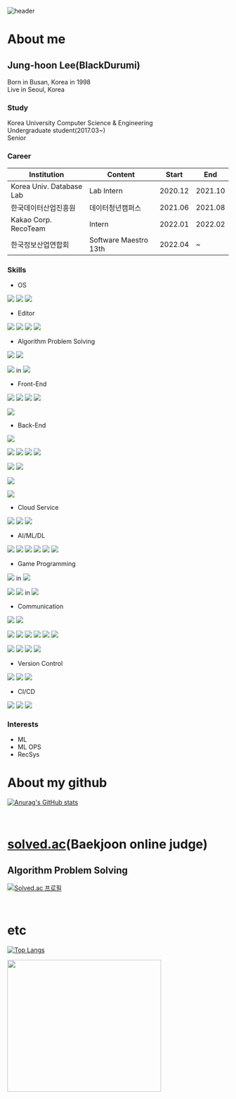 ![header](https://capsule-render.vercel.app/api?type=waving&color=timeGradient&section=header&height=200&text=Welcome%20to%20BlackDurumi's%20Github!&animation=twinkling&fontSize=46&fontAlignY=30)

# About me

## Jung-hoon Lee(BlackDurumi)
Born in Busan, Korea in 1998<br>
Live in Seoul, Korea<br>

### Study
Korea University Computer Science & Engineering<br>
Undergraduate student(2017.03~)<br>
Senior<br>

### Career
|Institution|Content|Start|End|
|---|---|---|---|
|Korea Univ. Database Lab|Lab Intern|2020.12|2021.10|
|한국데이터산업진흥원|데이터청년캠퍼스|2021.06|2021.08|
|Kakao Corp. RecoTeam|Intern|2022.01|2022.02|
|한국정보산업연합회|Software Maestro 13th|2022.04|~|


### Skills

- OS<br>

<img src="https://img.shields.io/badge/Windows-0078D6?style=plastic&logo=Windows&logoColor=white"/></a>
<img src="https://img.shields.io/badge/macOS-000000?style=plastic&logo=macOS&logoColor=white"/></a>
<img src="https://img.shields.io/badge/Ubuntu-E95420?style=plastic&logo=Ubuntu&logoColor=white"/></a>

- Editor<br>

<img src="https://img.shields.io/badge/VS Code-007ACC?style=plastic&logo=Visual Studio Code&logoColor=white"/></a>
<img src="https://img.shields.io/badge/PyCharm-000000?style=plastic&logo=PyCharm&logoColor=white"/></a>
<img src="https://img.shields.io/badge/IntelliJ-000000?style=plastic&logo=IntelliJ IDEA&logoColor=white"/></a>
<img src="https://img.shields.io/badge/Vim-019733?style=plastic&logo=Vim&logoColor=white"/></a>

- Algorithm Problem Solving<br>

<img src="https://img.shields.io/badge/C-A8B9CC?style=plastic&logo=c&logoColor=white"/></a>
<img src="https://img.shields.io/badge/C++-00599C?style=plastic&logo=cplusplus&logoColor=white"/></a>
<br>

<img src="https://img.shields.io/badge/Python-3776AB?style=plastic&logo=Python&logoColor=white"/></a>
in <img src="https://img.shields.io/badge/Anaconda-44A833?style=plastic&logo=Anaconda&logoColor=white"/></a>
<br>

- Front-End<br>

<img src="https://img.shields.io/badge/HTML5-E34F26?style=plastic&logo=HTML5&logoColor=white"/></a>
<img src="https://img.shields.io/badge/CSS3-1572B6?style=plastic&logo=CSS3&logoColor=white"/></a>
<img src="https://img.shields.io/badge/JavaScript-F7DF1E?style=plastic&logo=JavaScript&logoColor=white"/></a>
<img src="https://img.shields.io/badge/D3.js-F9A03C?style=plastic&logo=D3.js&logoColor=white"/></a>
<br>

<img src="https://img.shields.io/badge/Streamlit-FF4B4B?style=plastic&logo=Streamlit&logoColor=white"/></a>

- Back-End<br>

<img src="https://img.shields.io/badge/Flask-000000?style=plastic&logo=Flask&logoColor=white"/></a>
<br>

<img src="https://img.shields.io/badge/Spring-6DB33F?style=plastic&logo=Spring&logoColor=white"/></a>
<img src="https://img.shields.io/badge/Spring Boot-6DB33F?style=plastic&logo=Spring Boot&logoColor=white"/></a>
<img src="https://img.shields.io/badge/Thymeleaf-005F0F?style=plastic&logo=Thymeleaf&logoColor=white"/></a>
<img src="https://img.shields.io/badge/Apache Tomcat-F8DC75?style=plastic&logo=Apache Tomcat&logoColor=white"/></a>
<br>

<img src="https://img.shields.io/badge/PostgreSQL-4169E1?style=plastic&logo=PostgreSQL&logoColor=white"/></a>
<img src="https://img.shields.io/badge/SQLite-003B57?style=plastic&logo=SQLite&logoColor=white"/></a>
<br>

<img src="https://img.shields.io/badge/Apache Kafka-231F20?style=plastic&logo=Apache Kafka&logoColor=white"/></a>
<br>

<img src="https://img.shields.io/badge/Postman-FF6C37?style=plastic&logo=Postman&logoColor=white"/></a>

- Cloud Service<br>

<img src="https://img.shields.io/badge/Amazon EC2-FF9900?style=plastic&logo=Amazon EC2&logoColor=white"/></a>
<img src="https://img.shields.io/badge/Amazon S3-569A31?style=plastic&logo=Amazon S3&logoColor=white"/></a>
<img src="https://img.shields.io/badge/AWS Lambda-FF9900?style=plastic&logo=AWS Lambda&logoColor=white"/></a>

- AI/ML/DL<br>

<img src="https://img.shields.io/badge/PyTorch-EE4C2C?style=plastic&logo=PyTorch&logoColor=white"/></a>
<img src="https://img.shields.io/badge/Numpy-013243?style=plastic&logo=Numpy&logoColor=white"/></a>
<img src="https://img.shields.io/badge/Jupyter-F37626?style=plastic&logo=Jupyter&logoColor=white"/></a>
<img src="https://img.shields.io/badge/scikit--learn-F7931E?style=plastic&logo=scikit-learn&logoColor=white"/></a>
<img src="https://img.shields.io/badge/Pandas-150458?style=plastic&logo=Pandas&logoColor=white"/></a>
<img src="https://img.shields.io/badge/Colab-F9AB00?style=plastic&logo=Google Colab&logoColor=white"/></a>

- Game Programming<br>

<img src="https://img.shields.io/badge/C Sharp-239120?style=plastic&logo=C Sharp&logoColor=white"/></a>
in
<img src="https://img.shields.io/badge/Unity-FFFFFF?style=plastic&logo=Unity&logoColor=black"/></a>
<br>

<img src="https://img.shields.io/badge/C++-00599C?style=plastic&logo=cplusplus&logoColor=white"/></a>
<img src="https://img.shields.io/badge/OpenGL-5586A4?style=plastic&logo=OpenGL&logoColor=white"/></a>
in
<img src="https://img.shields.io/badge/Android Studio-3DDC84?style=plastic&logo=Android Studio&logoColor=white"/></a>

- Communication<br>

<img src="https://img.shields.io/badge/Slack-4A154B?style=plastic&logo=Slack&logoColor=white"/></a>
<img src="https://img.shields.io/badge/Jira-0052CC?style=plastic&logo=Jira&logoColor=white"/></a>
<br>

<img src="https://img.shields.io/badge/Naver Mail-03C75A?style=plastic&logo=Naver&logoColor=white"/></a>
<img src="https://img.shields.io/badge/Gmail-EA4335?style=plastic&logo=Gmail&logoColor=white"/></a>
<img src="https://img.shields.io/badge/LinkedIn-0A66C2?style=plastic&logo=LinkedIn&logoColor=white"/></a>
<img src="https://img.shields.io/badge/KakaoTalk-FFCD00?style=plastic&logo=KakaoTalk&logoColor=white"/></a>
<img src="https://img.shields.io/badge/Instagram-E4405F?style=plastic&logo=Instagram&logoColor=white"/></a>
<img src="https://img.shields.io/badge/SoundCloud-FF3300?style=plastic&logo=SoundCloud&logoColor=white"/></a>
<br>

<img src="https://img.shields.io/badge/Confluence-172B4D?style=plastic&logo=Confluence&logoColor=white"/></a>
<img src="https://img.shields.io/badge/Notion-000000?style=plastic&logo=Notion&logoColor=white"/></a>
<img src="https://img.shields.io/badge/Draw.io-F08705?style=plastic&logo=diagrams.net&logoColor=white"/></a>
<img src="https://img.shields.io/badge/Markdown-000000?style=plastic&logo=Markdown&logoColor=white"/></a>

- Version Control<br>

<img src="https://img.shields.io/badge/Git-F05032?style=plastic&logo=Git&logoColor=white"/></a>
<img src="https://img.shields.io/badge/GitHub-181717?style=plastic&logo=GitHub&logoColor=white"/></a>
<img src="https://img.shields.io/badge/Sourcetree-0052CC?style=plastic&logo=Sourcetree&logoColor=white"/></a>

- CI/CD<br>

<img src="https://img.shields.io/badge/Docker-2496ED?style=plastic&logo=Docker&logoColor=white"/></a>
<img src="https://img.shields.io/badge/K8s-326CE5?style=plastic&logo=Kubernetes&logoColor=white"/></a>
<img src="https://img.shields.io/badge/GitHub Actions-2088FF?style=plastic&logo=GitHub Actions&logoColor=white"/></a>


### Interests

* ML
* ML OPS
* RecSys



# About my github
[![Anurag's GitHub stats](https://github-readme-stats.vercel.app/api?username=hoonww&count_private=true&show_icons=true&theme=dracula)](https://github.com/anuraghazra/github-readme-stats)

<br>

# [solved.ac](solved.ac)(Baekjoon online judge)
## Algorithm Problem Solving
[![Solved.ac 프로필](http://mazassumnida.wtf/api/v2/generate_badge?boj=hoonww)](https://solved.ac/hoonww)

<br>

# etc

[![Top Langs](https://github-readme-stats.vercel.app/api/top-langs/?username=hoonww&theme=react&layout=compact)](https://github.com/anuraghazra/github-readme-stats)

<a href="https://wakatime.com"><img src="https://wakatime.com/share/@hoonww/e61baaa2-2846-4003-b368-3de08e0daf27.png" width=350 height=300/></a>

